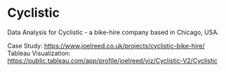 # Cyclistic
Data Analysis for Cyclistic - a bike-hire company based in Chicago, USA.

Case Study: https://www.joelreed.co.uk/projects/cyclistic-bike-hire/
Tableau Visualization: https://public.tableau.com/app/profile/joelreed/viz/Cyclistic-V2/Cyclistic
